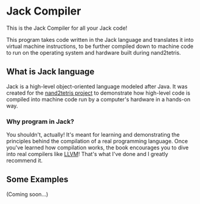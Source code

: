 # Jack Compiler
This is the Jack Compiler for all your Jack code!

This program takes code written in the Jack language and translates it into virtual machine instructions, to be further compiled down to machine code to run on the operating system and hardware built during nand2tetris.

## What is Jack language
Jack is a high-level object-oriented language modeled after Java. It was created for the [nand2tetris project](https://www.nand2tetris.org/) to demonstrate how high-level code is compiled into machine code run by a computer's hardware in a hands-on way.

### Why program in Jack?
You shouldn't, actually! It's meant for learning and demonstrating the principles behind the compilation of a real programming language. Once you've learned how compilation works, the book encourages you to dive into real compilers like [LLVM](https://github.com/llvm/llvm-project)! That's what I've done and I greatly recommend it.

## Some Examples
(Coming soon...)